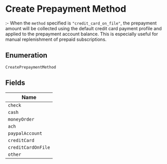 
# Create Prepayment Method

:- When the `method` specified is `"credit_card_on_file"`, the prepayment amount will be collected using the default credit card payment profile and applied to the prepayment account balance. This is especially useful for manual replenishment of prepaid subscriptions.

## Enumeration

`CreatePrepaymentMethod`

## Fields

| Name |
|  --- |
| `check` |
| `cash` |
| `moneyOrder` |
| `ach` |
| `paypalAccount` |
| `creditCard` |
| `creditCardOnFile` |
| `other` |

